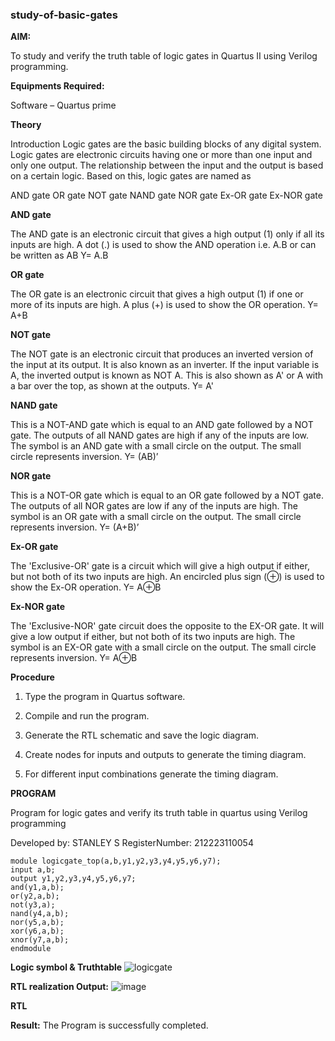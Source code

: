 ### study-of-basic-gates

**AIM:** 

To study and verify the truth table of logic gates in Quartus II using Verilog programming.

**Equipments Required:**

Software – Quartus prime 

**Theory**

Introduction Logic gates are the basic building blocks of any digital system. Logic gates are electronic circuits having one or more than one input and only one output. The relationship between the input and the output is based on a certain logic. Based on this, logic gates are named as

AND gate OR gate NOT gate NAND gate NOR gate Ex-OR gate Ex-NOR gate

**AND gate**

The AND gate is an electronic circuit that gives a high output (1) only if all its inputs are high. A dot (.) is used to show the AND operation i.e. A.B or can be written as AB
Y= A.B

**OR gate** 

The OR gate is an electronic circuit that gives a high output (1) if one or more of its inputs are high. A plus (+) is used to show the OR operation.
Y= A+B

**NOT gate**

The NOT gate is an electronic circuit that produces an inverted version of the input at its output. It is also known as an inverter. If the input variable is A, the inverted output is known as NOT A. This is also shown as A' or A with a bar over the top, as shown at the outputs.
Y= A'

**NAND gate**

This is a NOT-AND gate which is equal to an AND gate followed by a NOT gate. The outputs of all NAND gates are high if any of the inputs are low. The symbol is an AND gate with a small circle on the output. The small circle represents inversion.
Y= (AB)’

**NOR gate**

This is a NOT-OR gate which is equal to an OR gate followed by a NOT gate. The outputs of all NOR gates are low if any of the inputs are high. The symbol is an OR gate with a small circle on the output. The small circle represents inversion.
Y= (A+B)’

**Ex-OR gate**

The 'Exclusive-OR' gate is a circuit which will give a high output if either, but not both of its two inputs are high. An encircled plus sign (⊕) is used to show the Ex-OR operation.
Y= A⊕B

**Ex-NOR gate**

The 'Exclusive-NOR' gate circuit does the opposite to the EX-OR gate. It will give a low output if either, but not both of its two inputs are high. The symbol is an EX-OR gate with a small circle on the output. The small circle represents inversion.
Y= A⊕B

**Procedure** 

1.	Type the program in Quartus software.

2.	Compile and run the program.

3.	Generate the RTL schematic and save the logic diagram.

4.	Create nodes for inputs and outputs to generate the timing diagram.

5.	For different input combinations generate the timing diagram.


**PROGRAM**

Program for logic gates and verify its truth table in quartus using Verilog programming

 Developed by: STANLEY S
 RegisterNumber: 212223110054
```
module logicgate_top(a,b,y1,y2,y3,y4,y5,y6,y7);
input a,b;
output y1,y2,y3,y4,y5,y6,y7;
and(y1,a,b);
or(y2,a,b);
not(y3,a);
nand(y4,a,b);
nor(y5,a,b);
xor(y6,a,b);
xnor(y7,a,b);
endmodule
```
**Logic symbol & Truthtable**
![logicgate](https://github.com/STANLEY-13/study-of-basic-gates/assets/148198816/551e9133-79f0-46df-8f11-91032225a2fa)

**RTL realization Output:** 
![image](https://github.com/STANLEY-13/study-of-basic-gates/assets/148198816/48a55f86-eb79-47e0-91f6-42223c1efe0f)

**RTL**

**Result:**
The Program is successfully completed.

